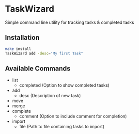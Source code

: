# TaskWizard
Simple command line utility for tracking tasks & completed tasks

## Installation
```bash
make install
TaskWizard add -desc="My first Task"
```

## Available Commands
- list
	- completed (Option to show completed tasks)
- add
	- desc (Description of new task)
- move
- merge
- complete
	- comment (Option to include comment for completion)
- import
	- file (Path to file containing tasks to import)
